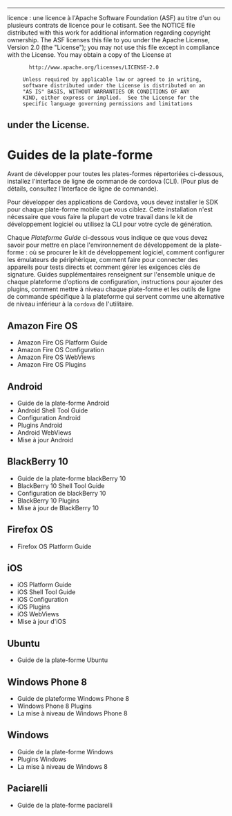 * * *

licence : une licence à l'Apache Software Foundation (ASF) au titre d'un ou plusieurs contrats de licence pour le cotisant. See the NOTICE file distributed with this work for additional information regarding copyright ownership. The ASF licenses this file to you under the Apache License, Version 2.0 (the "License"); you may not use this file except in compliance with the License. You may obtain a copy of the License at

           http://www.apache.org/licenses/LICENSE-2.0
    
         Unless required by applicable law or agreed to in writing,
         software distributed under the License is distributed on an
         "AS IS" BASIS, WITHOUT WARRANTIES OR CONDITIONS OF ANY
         KIND, either express or implied.  See the License for the
         specific language governing permissions and limitations
    

## under the License.

# Guides de la plate-forme

Avant de développer pour toutes les plates-formes répertoriées ci-dessous, installez l'interface de ligne de commande de cordova (CLI). (Pour plus de détails, consultez l'Interface de ligne de commande).

Pour développer des applications de Cordova, vous devez installer le SDK pour chaque plate-forme mobile que vous ciblez. Cette installation n'est nécessaire que vous faire la plupart de votre travail dans le kit de développement logiciel ou utilisez la CLI pour votre cycle de génération.

Chaque *Plateforme Guide* ci-dessous vous indique ce que vous devez savoir pour mettre en place l'environnement de développement de la plate-forme : où se procurer le kit de développement logiciel, comment configurer les émulateurs de périphérique, comment faire pour connecter des appareils pour tests directs et comment gérer les exigences clés de signature. Guides supplémentaires renseignent sur l'ensemble unique de chaque plateforme d'options de configuration, instructions pour ajouter des plugins, comment mettre à niveau chaque plate-forme et les outils de ligne de commande spécifique à la plateforme qui servent comme une alternative de niveau inférieur à la `cordova` de l'utilitaire.

## Amazon Fire OS

*   Amazon Fire OS Platform Guide
*   Amazon Fire OS Configuration
*   Amazon Fire OS WebViews
*   Amazon Fire OS Plugins

## Android

*   Guide de la plate-forme Android
*   Android Shell Tool Guide
*   Configuration Android
*   Plugins Android
*   Android WebViews
*   Mise à jour Android

## BlackBerry 10

*   Guide de la plate-forme blackBerry 10
*   BlackBerry 10 Shell Tool Guide
*   Configuration de blackBerry 10
*   BlackBerry 10 Plugins
*   Mise à jour de BlackBerry 10

## Firefox OS

*   Firefox OS Platform Guide

## iOS

*   iOS Platform Guide
*   iOS Shell Tool Guide
*   iOS Configuration
*   iOS Plugins
*   iOS WebViews
*   Mise à jour d'iOS

## Ubuntu

*   Guide de la plate-forme Ubuntu

## Windows Phone 8

*   Guide de plateforme Windows Phone 8
*   Windows Phone 8 Plugins
*   La mise à niveau de Windows Phone 8

## Windows

*   Guide de la plate-forme Windows
*   Plugins Windows
*   La mise à niveau de Windows 8

## Paciarelli

*   Guide de la plate-forme paciarelli